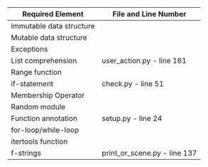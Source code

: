 | Required Element         | File and Line Number         |
|--------------------------|------------------------------|
| Immutable data structure |                              |
| Mutable data structure   |                              |
| Exceptions               |                              |
| List comprehension       | user_action.py - line 161    |
| Range function           |                              |
| if-statement             | check.py - line 51           |
| Membership Operator      |                              |
| Random module            |                              |
| Function annotation      | setup.py - line 24           |
| for-loop/while-loop      |                              |
| itertools function       |                              |
| f-strings                | print_or_scene.py - line 137 |